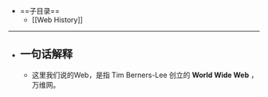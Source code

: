 - ==子目录==
	- [[Web History]]
- ---
- ## 一句话解释
	- 这里我们说的Web，是指 Tim Berners-Lee 创立的  **World Wide Web** ，万维网。